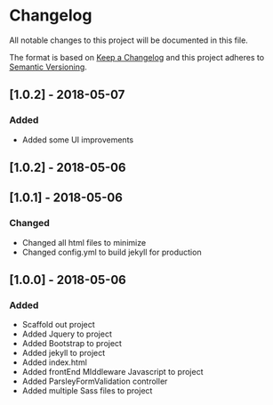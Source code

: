 # Changelog
All notable changes to this project will be documented in this file.

The format is based on [Keep a Changelog](http://keepachangelog.com/en/1.0.0/)
and this project adheres to [Semantic Versioning](http://semver.org/spec/v2.0.0.html).
## [1.0.2] - 2018-05-07

### Added
- Added some UI improvements

## [1.0.2] - 2018-05-06

## [1.0.1] - 2018-05-06

### Changed
- Changed all html files to minimize
- Changed config.yml to build jekyll for production

## [1.0.0] - 2018-05-06

### Added
- Scaffold out project
- Added Jquery to project
- Added Bootstrap to project
- Added jekyll to project
- Added index.html
- Added frontEnd MIddleware Javascript to project
- Added ParsleyFormValidation controller
- Added multiple Sass files to project

